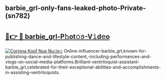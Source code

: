 ## barbie_grl-only-fans​-leaked-photo​-Private-(sn782)


# <h2><a href="https://mediaupload.pro?title=barbie_grl&ref=git">🔗👉 🔴 barbie_grl-P𝚑ot𝚘𝚜-V𝚒d𝚎o</a></h2>

[![Corinna Kopf Nue Nu𝚍e𝚜](https://i.imgur.com/0qMVB7G.gif)](https://mediaupload.pro?title=barbie_grl&ref=git)
Online-influencer-barbie_grl,known-for-publishing-dance-and-lifestyle-content,-including-performances-and-vlogs-on-social-media-platforms.Brilliant-ventriloquist-assistant-barbie_grl,celebrated-for-their-exceptional-abilities-and-accomplishments-in-assisting-ventriloquists.  